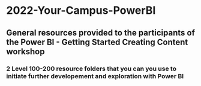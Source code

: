 # 2022-Your-Campus-PowerBI
## General resources provided to the participants of the Power BI - Getting Started Creating Content workshop
### 2 Level 100-200 resource folders that you can you use to initiate further developement and exploration with Power BI 

